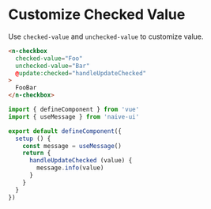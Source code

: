 # Customize Checked Value

Use `checked-value` and `unchecked-value` to customize value.

```html
<n-checkbox
  checked-value="Foo"
  unchecked-value="Bar"
  @update:checked="handleUpdateChecked"
>
  FooBar
</n-checkbox>
```

```js
import { defineComponent } from 'vue'
import { useMessage } from 'naive-ui'

export default defineComponent({
  setup () {
    const message = useMessage()
    return {
      handleUpdateChecked (value) {
        message.info(value)
      }
    }
  }
})
```

